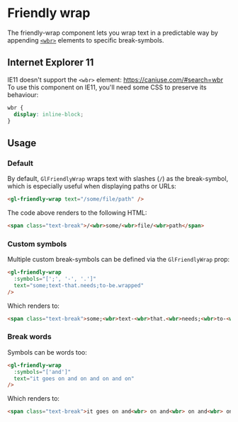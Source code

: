 # Friendly wrap

<!-- STORY -->

The friendly-wrap component lets you wrap text in a predictable way by appending [`<wbr>`] elements
to specific break-symbols.

[`<wbr>`]: https://developer.mozilla.org/en-US/docs/Web/HTML/Element/wbr

## Internet Explorer 11

IE11 doesn't support the `<wbr>` element: <https://caniuse.com/#search=wbr>
To use this component on IE11, you'll need some CSS to preserve its behaviour:

```css
wbr {
  display: inline-block;
}
```

## Usage

### Default

By default, `GlFriendlyWrap` wraps text with slashes (`/`) as the break-symbol, which is especially
useful when displaying paths or URLs:

```html
<gl-friendly-wrap text="/some/file/path" />
```

The code above renders to the following HTML:

```html
<span class="text-break">/<wbr>some/<wbr>file/<wbr>path</span>
```

### Custom symbols

Multiple custom break-symbols can be defined via the `GlFriendlyWrap` prop:

```html
<gl-friendly-wrap
  :symbols="[';', '-', '.']"
  text="some;text-that.needs;to-be.wrapped"
/>
```

Which renders to:

```html
<span class="text-break">some;<wbr>text-<wbr>that.<wbr>needs;<wbr>to-<wbr>be.<wbr>wrapped</span>
```

### Break words

Symbols can be words too:

```html
<gl-friendly-wrap
  :symbols="['and']"
  text="it goes on and on and on and on"
/>
```

Which renders to:

```html
<span class="text-break">it goes on and<wbr> on and<wbr> on and<wbr> on</span>
```
